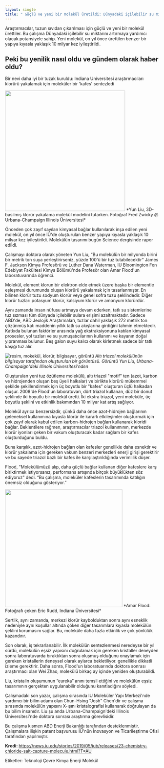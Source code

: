 ```yaml
---
layout: single
title: " Güçlü ve yeni bir molekül üretildi: Dünyadaki içilebilir su miktarını artıracak!"
---
```

Araştırmacılar, tuzun sıvıdan çıkarılması için güçlü ve yeni bir molekül ürettiler. Bu çalışma Dünyadaki içilebilir su miktarını artırmaya yardımcı olacak potansiyele sahip. Yeni molekül, on yıl önce ürettilen benzer bir yapıya kıyasla yaklaşık 10 milyar kez iyileştirildi.

Peki bu yenilik nasıl oldu ve gündem olarak haber oldu?
-
Bir nevi daha iyi bir tuzak kuruldu: Indiana Universitesi araştırmacıları klorürü yakalamak için moleküler bir 'kafes' sentezledi

<img src="https://www.iu.edu/~images/dams/72wdqc.jpg" height="393" width="393">
*Yun Liu, 3D-basılmış klorür yakalama molekül modelini tutarken. Fotoğraf Fred Zwicky @ Urbana-Champaign Illinois Üniversitesi*

Önceden çok zayıf sayılan kimyasal bağlar kullanılarak inşa edilen yeni molekül, on yıl önce İÜ'de oluşturulan benzer yapıya kıyasla yaklaşık 10 milyar kez iyileştirildi. Molekülün tasarımı bugün Science dergisinde rapor edildi.

Çalışmayı doktora olarak yöneten Yun Liu, “Bu molekülün bir milyonda birini bir metrik ton suya yerleştirirseniz, yüzde 100'ü bir tuz tutabilecektir” James F. Jackson Kimya Profesörü ve Luther Dana Waterman, IU Bloomington Fen Edebiyat Fakültesi Kimya Bölümü'nde Profesör olan Amar Flood'un laboratuvarında öğrenci.

<script async src="//pagead2.googlesyndication.com/pagead/js/adsbygoogle.js"></script>
<ins class="adsbygoogle"
     style="display:block; text-align:center;"
     data-ad-layout="in-article"
     data-ad-format="fluid"
     data-ad-client="ca-pub-7868661326160958"
     data-ad-slot="3072558811"></ins>
<script>
     (adsbygoogle = window.adsbygoogle || []).push({});
</script>

Molekül, element klorun bir elektron elde etmek üzere başka bir elementle eşleşmesi durumunda oluşan klorürü yakalamak için tasarlanmıştır. En bilinen klorür tuzu sodyum klorür veya genel sofra tuzu şeklindedir. Diğer klorür tuzları potasyum klorür, kalsiyum klorür ve amonyum klorürdür.

Aynı zamanda insan nüfusu artmaya devam ederken, tatlı su sistemlerine tuz sızması tüm dünyada içilebilir sulara erişimi azaltmaktadır. Sadece ABD'de, ABD Jeolojik Araştırmaları, tuzlar dahil yaklaşık 272 metrik ton çözünmüş katı maddenin yıllık tatlı su akışlarına girdiğini tahmin etmektedir. Katkıda bulunan faktörler arasında yağ ekstraksiyonuna katılan kimyasal prosesler, yol tuzları ve su yumuşatıcılarının kullanımı ve kayanın doğal yıpranması bulunur. Beş galon suyu kalıcı olarak kirletmek sadece bir tatlı kaşığı tuz alır.

![resim, mokekül, klorür, bilgisayar, görüntü](https://www.iu.edu/~images/dams/mfkcc4wtpt_w768.jpg) 
*Altı triazol molekülünün bilgisayar tarafından oluşturulan bir görüntüsü. Görüntü Yun Liu, Urbana-Champaign'deki Illinois Üniversitesi'nden*

Oluşturulan yeni tuz özütleme molekülü, altı triazol "motif" ten (azot, karbon ve hidrojenden oluşan beş üyeli halkalar) ve birlikte klorürü mükemmel şekilde şekillendirmek için üç boyutlu bir "kafes" oluşturan üçlü halkadan oluşur. 2008'de Flood'un laboratuvarı, dört triazol kullanan, düz bir donut şeklinde iki boyutlu bir molekül üretti. İki ekstra triazol, yeni moleküle, üç boyutlu şeklini ve etkinlik bakımından 10 milyar kat artış sağlıyor.

<script async src="//pagead2.googlesyndication.com/pagead/js/adsbygoogle.js"></script>
<ins class="adsbygoogle"
     style="display:block; text-align:center;"
     data-ad-layout="in-article"
     data-ad-format="fluid"
     data-ad-client="ca-pub-7868661326160958"
     data-ad-slot="3072558811"></ins>
<script>
     (adsbygoogle = window.adsbygoogle || []).push({});
</script>

Molekül ayrıca benzersizdir, çünkü daha önce azot-hidrojen bağlarının geleneksel kullanımına kıyasla klorür ile kararlı etkileşimler oluşturmak için çok zayıf olarak kabul edilen karbon-hidrojen bağları kullanarak kloridi bağlar. Beklentilere rağmen, araştırmacılar triazol kullanımının, merkezde klorür iyonları çeken bir vakum oluşturacak kadar sağlam bir kafes oluşturduğunu buldu.

Buna karşılık, azot-hidrojen bağları olan kafesler genellikle daha esnektir ve klorür yakalama için gereken vakum benzeri merkezleri enerji girişi gerektirir ve bu sayede triazol bazlı bir kafes ile karşılaştırıldığında verimlilik düşer.

Flood, "Molekülümüzü alıp, daha güçlü bağlar kullanan diğer kafeslere karşı biriktirmek istiyorsanız, performans artışında birçok büyüklükten söz ediyoruz" dedi. “Bu çalışma, moleküler kafeslerin tasarımında katılığın önemsiz olduğunu gösteriyor.”

<img src="https://www.iu.edu/~images/dams/22rli68vwh_w768.jpg" height="384" width="384">
*Amar Flood. Fotoğrafı çeken Eric Rudd, Indiana Üniversitesi*

Sertlik, aynı zamanda, merkezi klorür kaybolduktan sonra aynı esneklik nedeniyle aynı koşullar altında çöken diğer tasarımlara kıyasla molekülün şeklini korumasını sağlar. Bu, moleküle daha fazla etkinlik ve çok yönlülük kazandırır.

<script async src="//pagead2.googlesyndication.com/pagead/js/adsbygoogle.js"></script>
<ins class="adsbygoogle"
     style="display:block; text-align:center;"
     data-ad-layout="in-article"
     data-ad-format="fluid"
     data-ad-client="ca-pub-7868661326160958"
     data-ad-slot="3072558811"></ins>
<script>
     (adsbygoogle = window.adsbygoogle || []).push({});
</script>

Son olarak, iş tekrarlanabilir. İlk molekülün sentezlenmesi neredeyse bir yıl sürdü, molekülün eşsiz yapısını doğrulamak için gereken kristaller deneyden sonra laboratuvarda bıraktıktan sonra oluşmuş olduğunu onaylamak için gereken kristallerin deneysel olarak aylarca bekletiliyor. genellikle dikkatli izleme gerektirir. Daha sonra, Flood'un laboratuarında doktora sonrası araştırmacı olan Wei Zhao, molekülü birkaç ay içinde yeniden oluşturabildi.

Liu, kristalin oluşumunun “eureka” anını temsil ettiğini ve molekülün eşsiz tasarımının gerçekten uygulanabilir olduğunu kanıtladığını söyledi.

Çalışmadaki son yazar, çalışma sırasında IU Moleküler Yapı Merkezi'nde yardımcı bir bilim adamı olan Chun-Hsing "Josh" Chen'dir ve çalışma sırasında molekülün yapısını X-ışını kristalografisi kullanarak doğrulayan da bu bilim insanıdır. Liu şu anda Urbana-Champaign'deki Illinois Üniversitesi'nde doktora sonrası araştırma görevlisidir.

Bu çalışma kısmen ABD Enerji Bakanlığı tarafından desteklenmiştir. Çalışmalara ilişkin patent başvurusu İÜ'nün İnovasyon ve Ticarileştirme Ofisi tarafından yapılmıştır.

<p class="notice--info"><strong>Kredi: </strong><a href="https://news.iu.edu/stories/2019/05/iub/releases/23-chemistry-chloride-salt-capture-molecule.html?T=AU">https://news.iu.edu/stories/2019/05/iub/releases/23-chemistry-chloride-salt-capture-molecule.html?T=AU</a></p>

Etiketler: <a class="btn btn--primary">Teknoloji</a> <a class="btn btn--primary">Çevre</a> <a class="btn btn--primary">Kimya</a> <a class="btn btn--primary">Enerji</a> <a class="btn btn--primary">Molekül</a>
